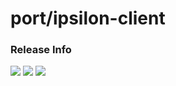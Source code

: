 # port/ipsilon-client

### Release Info
[![](https://images.microbadger.com/badges/version/port/ipsilon-client.svg)](http://microbadger.com/images/port/ipsilon-client "Image info @ microbadger.com")
[![](https://images.microbadger.com/badges/image/port/ipsilon-client.svg)](http://microbadger.com/images/port/ipsilon-client "Image info @ microbadger.com")
[![](https://images.microbadger.com/badges/commit/port/ipsilon-client.svg)](http://microbadger.com/images/port/ipsilon-client "Image info @ microbadger.com")
